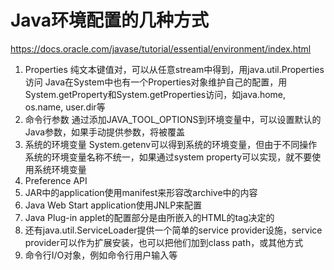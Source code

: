 # Java环境配置的几种方式
https://docs.oracle.com/javase/tutorial/essential/environment/index.html

1. Properties
纯文本键值对，可以从任意stream中得到，用java.util.Properties访问
Java在System中也有一个Properties对象维护自己的配置，用System.getProperty和System.getProperties访问，如java.home, os.name, user.dir等
2. 命令行参数
通过添加JAVA_TOOL_OPTIONS到环境变量中，可以设置默认的Java参数，如果手动提供参数，将被覆盖
3. 系统的环境变量
System.getenv可以得到系统的环境变量，但由于不同操作系统的环境变量名称不统一，如果通过system property可以实现，就不要使用系统环境变量
4. Preference API
5. JAR中的application使用manifest来形容改archive中的内容
6. Java Web Start application使用JNLP来配置
7. Java Plug-in applet的配置部分是由所嵌入的HTML的tag决定的
8. 还有java.util.ServiceLoader提供一个简单的service provider设施，service provider可以作为扩展安装，也可以把他们加到class path，或其他方式
9. 命令行I/O对象，例如命令行用户输入等